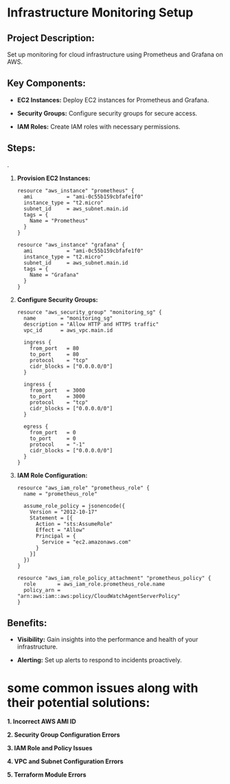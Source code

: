 
<h1> Infrastructure Monitoring Setup</h1>

<h2>Project Description:</h2>

Set up monitoring for cloud infrastructure using Prometheus and Grafana on AWS.


<h2>Key Components:</h2>
  
- **EC2 Instances:** Deploy EC2 instances for Prometheus and Grafana.

- **Security Groups:** Configure security groups for secure access.

- **IAM Roles:** Create IAM roles with necessary permissions.


<h2>Steps:</h2>.

1. **Provision EC2 Instances:**


   ```hcl
   resource "aws_instance" "prometheus" {
     ami           = "ami-0c55b159cbfafe1f0"
     instance_type = "t2.micro"
     subnet_id     = aws_subnet.main.id
     tags = {
       Name = "Prometheus"
     }
   }
   
   resource "aws_instance" "grafana" {
     ami           = "ami-0c55b159cbfafe1f0"
     instance_type = "t2.micro"
     subnet_id     = aws_subnet.main.id
     tags = {
       Name = "Grafana"
     }
   }
   ```

3. **Configure Security Groups:**
 
   ```hcl
   resource "aws_security_group" "monitoring_sg" {
     name        = "monitoring_sg"
     description = "Allow HTTP and HTTPS traffic"
     vpc_id      = aws_vpc.main.id
   
     ingress {
       from_port   = 80
       to_port     = 80
       protocol    = "tcp"
       cidr_blocks = ["0.0.0.0/0"]
     }
   
     ingress {
       from_port   = 3000
       to_port     = 3000
       protocol    = "tcp"
       cidr_blocks = ["0.0.0.0/0"]
     }
   
     egress {
       from_port   = 0
       to_port     = 0
       protocol    = "-1"
       cidr_blocks = ["0.0.0.0/0"]
     }
   }
   ```

4. **IAM Role Configuration:**

   ```hcl
   resource "aws_iam_role" "prometheus_role" {
     name = "prometheus_role"
   
     assume_role_policy = jsonencode({
       Version = "2012-10-17"
       Statement = [{
         Action = "sts:AssumeRole"
         Effect = "Allow"
         Principal = {
           Service = "ec2.amazonaws.com"
         }
       }]
     })
   }
   
   resource "aws_iam_role_policy_attachment" "prometheus_policy" {
     role       = aws_iam_role.prometheus_role.name
     policy_arn = "arn:aws:iam::aws:policy/CloudWatchAgentServerPolicy"
   }
   ```


<h2>Benefits:</h2>

- **Visibility:** Gain insights into the performance and health of your infrastructure.

- **Alerting:** Set up alerts to respond to incidents proactively.

<h1>some common issues along with their potential solutions:</h1>

**1. Incorrect AWS AMI ID** 

**2. Security Group Configuration Errors**

**3. IAM Role and Policy Issues**

**4. VPC and Subnet Configuration Errors**

**5. Terraform Module Errors**
